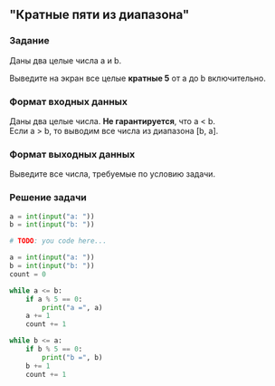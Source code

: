 ## "Кратные пяти из диапазона"

### Задание

Даны два целые числа a и b.

Выведите на экран все целые **кратные 5** от a до b включительно.

### Формат входных данных

Даны два целые числа. **Не гарантируется**, что a < b. \
Если a > b, то выводим все числа из диапазона [b, a].

### Формат выходных данных

Выведите все числа, требуемые по условию задачи.

### Решение задачи

```python
a = int(input("a: "))
b = int(input("b: "))

# TODO: you code here...

a = int(input("a: "))
b = int(input("b: "))
count = 0

while a <= b:
    if a % 5 == 0:
        print("a =", a)
    a += 1
    count += 1

while b <= a:
    if b % 5 == 0:
        print("b =", b)
    b += 1
    count += 1
